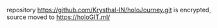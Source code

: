 repository <https://github.com/Krysthal-IN/holoJourney.git> is encrypted, source moved to <https://holoGIT.ml/>

